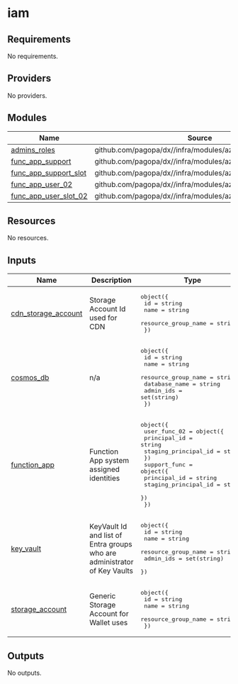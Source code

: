 # iam

<!-- BEGIN_TF_DOCS -->
## Requirements

No requirements.

## Providers

No providers.

## Modules

| Name | Source | Version |
|------|--------|---------|
| <a name="module_admins_roles"></a> [admins\_roles](#module\_admins\_roles) | github.com/pagopa/dx//infra/modules/azure_role_assignments | main |
| <a name="module_func_app_support"></a> [func\_app\_support](#module\_func\_app\_support) | github.com/pagopa/dx//infra/modules/azure_role_assignments | main |
| <a name="module_func_app_support_slot"></a> [func\_app\_support\_slot](#module\_func\_app\_support\_slot) | github.com/pagopa/dx//infra/modules/azure_role_assignments | main |
| <a name="module_func_app_user_02"></a> [func\_app\_user\_02](#module\_func\_app\_user\_02) | github.com/pagopa/dx//infra/modules/azure_role_assignments | main |
| <a name="module_func_app_user_slot_02"></a> [func\_app\_user\_slot\_02](#module\_func\_app\_user\_slot\_02) | github.com/pagopa/dx//infra/modules/azure_role_assignments | main |

## Resources

No resources.

## Inputs

| Name | Description | Type | Default | Required |
|------|-------------|------|---------|:--------:|
| <a name="input_cdn_storage_account"></a> [cdn\_storage\_account](#input\_cdn\_storage\_account) | Storage Account Id used for CDN | <pre>object({<br>    id                  = string<br>    name                = string<br>    resource_group_name = string<br>  })</pre> | n/a | yes |
| <a name="input_cosmos_db"></a> [cosmos\_db](#input\_cosmos\_db) | n/a | <pre>object({<br>    id                  = string<br>    name                = string<br>    resource_group_name = string<br>    database_name       = string<br>    admin_ids           = set(string)<br>  })</pre> | n/a | yes |
| <a name="input_function_app"></a> [function\_app](#input\_function\_app) | Function App system assigned identities | <pre>object({<br>    user_func_02 = object({<br>      principal_id         = string<br>      staging_principal_id = string<br>    })<br>    support_func = object({<br>      principal_id         = string<br>      staging_principal_id = string<br>    })<br>  })</pre> | n/a | yes |
| <a name="input_key_vault"></a> [key\_vault](#input\_key\_vault) | KeyVault Id and list of Entra groups who are administrator of Key Vaults | <pre>object({<br>    id                  = string<br>    name                = string<br>    resource_group_name = string<br>    admin_ids           = set(string)<br>  })</pre> | n/a | yes |
| <a name="input_storage_account"></a> [storage\_account](#input\_storage\_account) | Generic Storage Account for Wallet uses | <pre>object({<br>    id                  = string<br>    name                = string<br>    resource_group_name = string<br>  })</pre> | n/a | yes |

## Outputs

No outputs.
<!-- END_TF_DOCS -->
